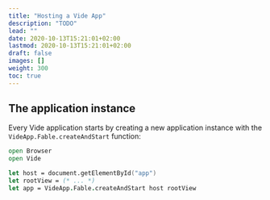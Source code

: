 ```yaml
---
title: "Hosting a Vide App"
description: "TODO"
lead: ""
date: 2020-10-13T15:21:01+02:00
lastmod: 2020-10-13T15:21:01+02:00
draft: false
images: []
weight: 300
toc: true
---
```


## The application instance

Every Vide application starts by creating a new application instance with the `VideApp.Fable.createAndStart` function:

```fsharp
open Browser
open Vide

let host = document.getElementById("app")
let rootView = (* ... *)
let app = VideApp.Fable.createAndStart host rootView
```

